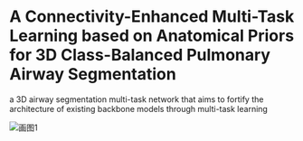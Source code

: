 # A Connectivity-Enhanced Multi-Task Learning based on Anatomical Priors for 3D Class-Balanced Pulmonary Airway Segmentation
 a 3D airway segmentation multi-task network that aims to fortify the architecture of existing backbone models through multi-task learning

![画图1](https://github.com/user-attachments/assets/f28f221a-8db1-4a2e-99c9-6823da08b710)

